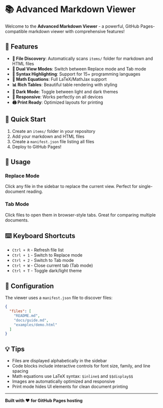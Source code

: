 
# 📚 Advanced Markdown Viewer

Welcome to the **Advanced Markdown Viewer** - a powerful, GitHub Pages-compatible markdown viewer with comprehensive features!

## 🚀 Features

- **📂 File Discovery**: Automatically scans `items/` folder for markdown and HTML files
- **🔄 Dual View Modes**: Switch between Replace mode and Tab mode
- **🎨 Syntax Highlighting**: Support for 15+ programming languages
- **🧮 Math Equations**: Full LaTeX/MathJax support
- **📊 Rich Tables**: Beautiful table rendering with styling
- **🌙 Dark Mode**: Toggle between light and dark themes
- **📱 Responsive**: Works perfectly on all devices
- **🖨️ Print Ready**: Optimized layouts for printing

## 🏁 Quick Start

1. Create an `items/` folder in your repository
2. Add your markdown and HTML files
3. Create a `manifest.json` file listing all files
4. Deploy to GitHub Pages!

## 🎯 Usage

### Replace Mode
Click any file in the sidebar to replace the current view. Perfect for single-document reading.

### Tab Mode  
Click files to open them in browser-style tabs. Great for comparing multiple documents.

## ⌨️ Keyboard Shortcuts

- `Ctrl + R` - Refresh file list
- `Ctrl + 1` - Switch to Replace mode
- `Ctrl + 2` - Switch to Tab mode
- `Ctrl + W` - Close current tab (Tab mode)
- `Ctrl + T` - Toggle dark/light theme

## 🔧 Configuration

The viewer uses a `manifest.json` file to discover files:

```json
{
  "files": [
    "README.md",
    "docs/guide.md",
    "examples/demo.html"
  ]
}
```

## 💡 Tips

- Files are displayed alphabetically in the sidebar
- Code blocks include interactive controls for font size, family, and line spacing
- Math equations use LaTeX syntax: `$inline$` and `$$display$$`
- Images are automatically optimized and responsive
- Print mode hides UI elements for clean document printing

---

**Built with ❤️ for GitHub Pages hosting**
